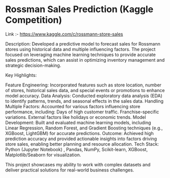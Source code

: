 # Rossman Sales Prediction (Kaggle Competition)

Link :- https://www.kaggle.com/c/rossmann-store-sales

Description:
Developed a predictive model to forecast sales for Rossmann stores using historical data and multiple influencing factors. The project focused on leveraging machine learning techniques to provide accurate sales predictions, which can assist in optimizing inventory management and strategic decision-making.

Key Highlights:

Feature Engineering: Incorporated features such as store location, number of stores, historical sales data, and special events or promotions to enhance model accuracy.
Data Analysis: Conducted exploratory data analysis (EDA) to identify patterns, trends, and seasonal effects in the sales data.
Handling Multiple Factors: Accounted for various factors influencing store performance, including:
Days of high customer traffic.
Franchise-specific variations.
External factors like holidays or economic trends.
Model Development: Built and evaluated machine learning models, including Linear Regression, Random Forest, and Gradient Boosting techniques (e.g., XGBoost, LightGBM) for accurate predictions.
Outcome: Achieved high prediction accuracy and provided actionable insights into factors driving store sales, enabling better planning and resource allocation.
Tech Stack: Python (Jupyter Notebook) , Pandas, NumPy, Scikit-learn, XGBoost, Matplotlib/Seaborn for visualization.

This project showcases my ability to work with complex datasets and deliver practical solutions for real-world business challenges.
